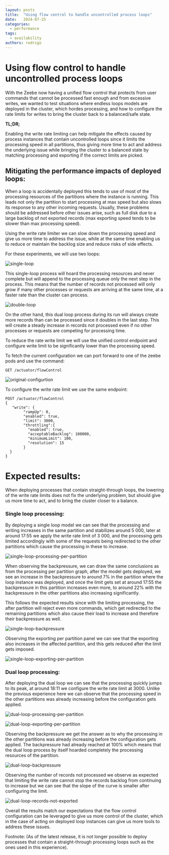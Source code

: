 ```yaml
---
layout: posts
title:  "Using flow control to handle uncontrolled process loops"
date:   2024-07-25
categories: 
  - performance 
tags:
  - availability
authors: rodrigo
---
```


# Using flow control to handle uncontrolled process loops

With the Zeebe now having a unified flow control that protects from user commands that cannot be processed fast enough and from excessive writes, we wanted to test situations where endless loops models are deployed in the cluster, which hordes processing, and how to configure the rate limits for writes to bring the cluster back to a balanced/safe state.

**TL;DR;**

Enabling the write rate limiting can help mitigate the effects caused by process instances that contain uncontrolled loops since it limits the processing speed in all partitions, thus giving more time to act and address the underlying issue while bringing the cluster to a balanced state by matching processing and exporting if the correct limits are picked.

## Mitigating the performance impacts of deployed loops:

When a loop is accidentally deployed this tends to use of most of the processing resources of the partitions where the instance is running. This leads not only the partition to start processing at max speed but also slows its response to any other incoming requests. Usually, these problems should be addressed before other issues arise, such as full disk due to a large backlog of not exported records (max exporting speed tends to be slower than max processing speed).

Using the write rate limiter we can slow down the processing speed and give us more time to address the issue, while at the same time enabling us to reduce or maintain the backlog size and reduce risks of side effects.

For these experiments, we will use two loops:

![single-loop](single-loop.png)

This single-loop process will hoard the processing resources and never complete but will append to the processing queue only the next step in the process. This means that the number of records not processed will only grow if many other processes or requests are arriving at the same time, at a faster rate than the cluster can process.

![double-loop](dual-loop.png)

On the other hand, this dual loop process during its run will always create more records than can be processed since it doubles in the last step. This will create a steady increase in records not processed even if no other processes or requests are competing for processing time.

To reduce the rate write limit we will use the unified control endpoint and configure write limit to be significantly lower than the processing speed.

To fetch the current configuration we can port forward to one of the zeebe pods and use the command:
```Shell
GET /actuator/flowControl
```

![original-configurtion](original-configuration.png)

To configure the write rate limit we use the same endpoint:

```
POST /actuator/flowControl
{
   "write": {
        "rampUp": 0,
        "enabled": true,
        "limit": 3000,
        "throttling":{
          "enabled": true,
          "acceptableBacklog": 100000,
          "minimumLimit": 100,
          "resolution": 15
        }
  }
}
```

# Expected results:

When deploying processes that contain straight-through loops, the lowering of the write rate limits does not fix the underlying problem, but should give us more time to act, and to bring the cluster closer to a balance.

### Single loop processing:

By deploying a single loop model we can see that the processing and writing increases in the same partition and stabilizes around 5 000, later at around 17:55 we apply the write rate limit of 3 000, and the processing gets limited accordingly with some of the requests being redirected to the other partitions which cause the processing in these to increase.

![single-loop-processing-per-partition](single-loop-processing-per-partition.png)

When observing the backpressure, we can draw the same conclusions as from 
the processing per partition graph, after the model gets deployed, we see an 
increase in the backpressure to around 7% in the partition where the loop instance was deployed, and once the limit gets set at around 17:55 the backpressure in this partition increases even more, to around 22% with the backpressure in the other partitions also increasing significantly.

This follows the expected results since with the limiting processing, the after partition will reject even more commands, which get redirected to the remaining partitions which also cause their load to increase and therefore their backpressure as well.

![single-loop-backpressure](single-loop-backpressure.png)

Observing the exporting per partition panel we can see that the exporting also increases in the affected partition, and this gets reduced after the limit gets imposed.

![single-loop-exporting-per-partition](single-loop-exporting-per-partition.png)

### Dual loop processing:

After deploying the dual loop we can see that the processing quickly jumps to its peak, at around 18:11 we configure the write rate limit at 3000. Unlike the previous experience here we can observe that the processing speed in the other partitions was already increasing before the configuration gets applied.

![dual-loop-processing-per-partition](dual-loop-processing-per-partition.png)

![dual-loop-exporting-per-partition](dual-loop-exporting-per-partition.png)

Observing the backpressure we get the answer as to why the processing in the other partitions was already increasing before the configuration gets applied. The backpressure had already reached at 100% which means that the dual loop process by itself hoarded completely the processing resources of the partition. 

![dual-loop-backpressure](dual-loop-backpressure.png)

Observing the number of records not processed we observe as expected that limiting the write rate cannot stop the records backlog from continuing to increase but we can see that the slope of the curve is smaller after configuring the limit.

![dual-loop-records-not-exported](dual-loop-number-of-records-not-processed.png)


Overall the results match our expectations that the flow control configuration can be leveraged to give us more control of the cluster, which in the case of acting on deployed loop instances can give us more tools to address these issues. 

Footnote:
(As of the latest release, it is not longer possible to deploy processes that 
contain a straight-through processing loops such as the ones used in this 
experience).










